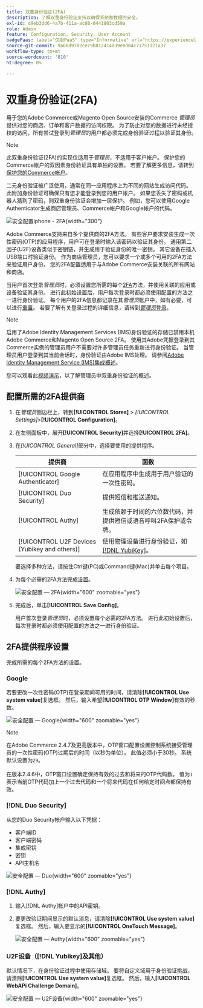 ```yaml
---
title: 双重身份验证(2FA)
description: 了解双重身份验证支持以确保系统和数据的安全。
exl-id: d9eb3dd6-4a7b-411a-ac08-0441803cd59a
role: Admin
feature: Configuration, Security, User Account
badgePaas: label="仅限PaaS" type="Informative" url="https://experienceleague.adobe.com/zh-hans/docs/commerce/user-guides/product-solutions" tooltip="仅适用于云项目(Adobe管理的PaaS基础架构)和内部部署项目上的Adobe Commerce 。"
source-git-commit: 9a68d9702cec9b812414d39e8d04c71751121a37
workflow-type: tm+mt
source-wordcount: '810'
ht-degree: 0%

---
```


# 双重身份验证(2FA)

用于您的Adobe Commerce或Magento Open Source安装的Commerce _管理员_&#x200B;提供对您的商店、订单和客户数据的访问权限。 为了防止对您的数据进行未经授权的访问，所有尝试登录到&#x200B;_管理员_&#x200B;的用户都必须完成身份验证过程以验证其身份。

>[!NOTE]
>
>此双重身份验证(2FA)的实现仅适用于&#x200B;_管理员_，不适用于客户帐户。 保护您的Commerce帐户的双因素身份验证具有单独的设置。 若要了解更多信息，请转到[保护您的Commerce帐户](../getting-started/commerce-account-secure.md)。

二元身份验证被广泛使用，通常在同一应用程序上为不同的网站生成访问代码。 此附加身份验证可确保只有您才能登录到您的用户帐户。 如果您丢失了密码或机器人猜到了密码，则双重身份验证会增加一层保护。 例如，您可以使用Google Authenticator生成商店管理员、Commerce帐户和Google帐户的代码。

![安全配置iphone - 2FA](./assets/google-authenticator-iphone.png){width="300"}

Adobe Commerce支持来自多个提供商的2FA方法。 有些客户要求安装生成一次性密码(OTP)的应用程序，用户可在登录时输入该密码以验证其身份。 通用第二因子(U2F)设备类似于密钥链，并生成用于验证身份的唯一密钥。 其它设备在插入USB端口时验证身份。 作为商店管理员，您可以要求一个或多个可用的2FA方法来验证用户身份。 您的2FA配置适用于与Adobe Commerce安装关联的所有网站和商店。

当用户首次登录&#x200B;_管理员_&#x200B;时，必须设置您所需的每个[2FA](../configuration-reference/security/2fa.md)方法，并使用关联的应用或设备验证其身份。 进行此初始设置后，用户每次登录时都必须使用配置的方法之一进行身份验证。 每个用户的2FA信息都记录在其&#x200B;_管理员_&#x200B;帐户中，如有必要，可以进行[重置](security-two-factor-authentication-manage.md)。 若要了解有关登录过程的详细信息，请转到&#x200B;[_管理员_&#x200B;登录](../getting-started/admin-signin.md)。

>[!NOTE]
>
>启用了Adobe Identity Management Services (IMS)身份验证的存储已禁用本机Adobe Commerce和Magento Open Source 2FA。 使用其Adobe凭据登录到其Commerce实例的管理员用户不需要对许多管理员任务重新进行身份验证。 当管理员用户登录到其当前会话时，身份验证由Adobe IMS处理。 请参阅[Adobe Identity Management Service (IMS)集成概述](https://experienceleague.adobe.com/docs/commerce-admin/start/admin/ims/adobe-ims-integration-overview.html?lang=zh-Hans)。

您可以观看此[视频演示](https://video.tv.adobe.com/v/339104?quality=12&learn=on)，以了解管理员中双重身份验证的概述。

## 配置所需的2FA提供商

1. 在&#x200B;_管理员_&#x200B;侧边栏上，转到&#x200B;**[!UICONTROL Stores]** > _[!UICONTROL Settings]_>**[!UICONTROL Configuration]**。

1. 在左侧面板中，展开&#x200B;**[!UICONTROL Security]**&#x200B;并选择&#x200B;**[!UICONTROL 2FA]**。

1. 在&#x200B;_[!UICONTROL General]_&#x200B;部分中，选择要使用的提供程序。

   | 提供商 | 函数 |
   |--- |--- |
   | [!UICONTROL Google Authenticator] | 在应用程序中生成用于用户验证的一次性密码。 |
   | [!UICONTROL Duo Security] | 提供短信和推送通知。 |
   | [!UICONTROL Authy] | 生成依赖于时间的六位数代码，并提供短信或语音呼叫2FA保护或令牌。 |
   | [!UICONTROL U2F Devices (Yubikey and others)] | 使用物理设备进行身份验证，如[[!DNL YubiKey]](https://www.yubico.com/)。 |

   要选择多种方法，请按住Ctrl键(PC)或Command键(Mac)并单击每个项目。

1. 为每个必需的2FA方法完成[设置](../configuration-reference/security/2fa.md)。

   ![安全配置 — 2FA](../configuration-reference/security/assets/2fa-general.png){width="600" zoomable="yes"}

1. 完成后，单击&#x200B;**[!UICONTROL Save Config]**。

   用户首次登录&#x200B;_管理员_&#x200B;时，必须设置每个必需的2FA方法。 进行此初始设置后，每次登录时都必须使用配置的方法之一进行身份验证。

## 2FA提供程序设置

完成所需的每个2FA方法的设置。

### Google

若要更改一次性密码(OTP)在登录期间可用的时间，请清除&#x200B;**[!UICONTROL Use system value]**&#x200B;复选框。 然后，输入希望&#x200B;**[!UICONTROL OTP Window]**&#x200B;有效的秒数。

![安全配置 — Google](../configuration-reference/security/assets/2fa-google.png){width="600" zoomable="yes"}

>[!NOTE]
>
>在Adobe Commerce 2.4.7及更高版本中，OTP窗口配置设置控制系统接受管理员的一次性密码(OTP)过期后的时间（以秒为单位）。 此值必须小于30秒。 系统默认设置为`29`。<br><br>在版本2.4.6中，OTP窗口设置确定保持有效的过去和将来的OTP代码数。 值为`1`表示当前OTP代码加上一个过去代码和一个将来代码在任何给定时间点都保持有效。

### [!DNL Duo Security]

从您的Duo Security帐户输入以下凭据：

- 客户端ID
- 客户端密码
- 集成密钥
- 密钥
- API主机名

![安全配置 — Duo](../configuration-reference/security/assets/2fa-duo-security.png){width="600" zoomable="yes"}

### [!DNL Authy]

1. 输入[!DNL Authy]帐户中的API密钥。

1. 要更改验证期间显示的默认消息，请清除&#x200B;**[!UICONTROL Use system value]**&#x200B;复选框。 然后，输入要显示的&#x200B;**[!UICONTROL OneTouch Message]**。

   ![安全配置 — Authy](../configuration-reference/security/assets/2fa-authy.png){width="600" zoomable="yes"}

### U2F设备（[!DNL Yubikey]及其他）

默认情况下，在身份验证过程中使用存储域。 要将自定义域用于身份验证挑战，请清除&#x200B;**[!UICONTROL Use system value]**&#x200B;复选框。 然后，输入&#x200B;**[!UICONTROL WebAPi Challenge Domain]**。

![安全配置 — U2F设备](../configuration-reference/security/assets/2fa-u2f-key.png){width="600" zoomable="yes"}
